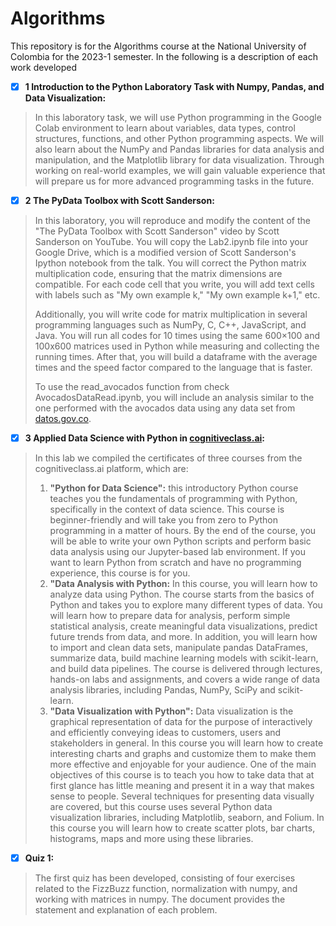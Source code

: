 # Algorithms

This repository is for the Algorithms course at the National University of Colombia for the 2023-1 semester.  In the following is a description of each work developed

* [X] **1 __Introduction to the Python Laboratory Task with Numpy, Pandas, and Data Visualization__:**

> In this laboratory task, we will use Python programming in the Google Colab environment to learn about variables, data types, control structures, functions, and other Python programming aspects. We will also learn about the NumPy and Pandas libraries for data analysis and manipulation, and the Matplotlib library for data visualization. Through working on real-world examples, we will gain valuable experience that will prepare us for more advanced programming tasks in the future.


* [X] **2 __The PyData Toolbox with Scott Sanderson__:**

> In this laboratory, you will reproduce and modify the content of the "The PyData Toolbox with Scott Sanderson" video by Scott Sanderson on YouTube. You will copy the Lab2.ipynb file into your Google Drive, which is a modified version of Scott Sanderson's Ipython notebook from the talk. You will correct the Python matrix multiplication code, ensuring that the matrix dimensions are compatible. For each code cell that you write, you will add text cells with labels such as "My own example k," "My own example k+1," etc.
>
>Additionally, you will write code for matrix multiplication in several programming languages such as NumPy, C, C++, JavaScript, and Java. You will run all codes for 10 times using the same 600×100 and 100x600 matrices used in Python while measuring and collecting the running times. After that, you will build a dataframe with the average times and the speed factor compared to the language that is faster.
>
>To use the read_avocados function from check AvocadosDataRead.ipynb, you will include an analysis similar to the one performed with the avocados data using any data set from [datos.gov.co](datos.gov.co).

* [X] **3 __Applied Data Science with Python in [cognitiveclass.ai](https://cognitiveclass.ai/)__:**

> In this lab we compiled the certificates of three courses from the cognitiveclass.ai platform, which are:
>
> 1. **"Python for Data Science":** this introductory Python course teaches you the fundamentals of programming with Python, specifically in the context of data science. This course is beginner-friendly and will take you from zero to Python programming in a matter of hours. By the end of the course, you will be able to write your own Python scripts and perform basic data analysis using our Jupyter-based lab environment. If you want to learn Python from scratch and have no programming experience, this course is for you.
> 2. **"Data Analysis with Python:** In this course, you will learn how to analyze data using Python. The course starts from the basics of Python and takes you to explore many different types of data. You will learn how to prepare data for analysis, perform simple statistical analysis, create meaningful data visualizations, predict future trends from data, and more. In addition, you will learn how to import and clean data sets, manipulate pandas DataFrames, summarize data, build machine learning models with scikit-learn, and build data pipelines. The course is delivered through lectures, hands-on labs and assignments, and covers a wide range of data analysis libraries, including Pandas, NumPy, SciPy and scikit-learn.
> 3. **"Data Visualization with Python":** Data visualization is the graphical representation of data for the purpose of interactively and efficiently conveying ideas to customers, users and stakeholders in general. In this course you will learn how to create interesting charts and graphs and customize them to make them more effective and enjoyable for your audience. One of the main objectives of this course is to teach you how to take data that at first glance has little meaning and present it in a way that makes sense to people. Several techniques for presenting data visually are covered, but this course uses several Python data visualization libraries, including Matplotlib, seaborn, and Folium. In this course you will learn how to create scatter plots, bar charts, histograms, maps and more using these libraries.


* [X] **Quiz 1:**

> The first quiz has been developed, consisting of four exercises related to the FizzBuzz function, normalization with numpy, and working with matrices in numpy. The document provides the statement and explanation of each problem.
